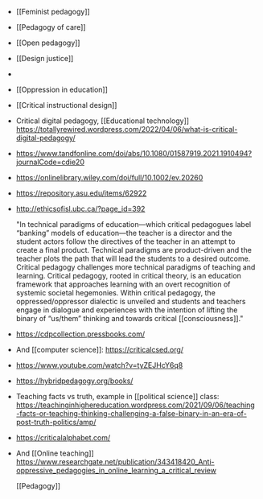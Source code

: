 - [[Feminist pedagogy]]
- [[Pedagogy of care]]
- [[Open pedagogy]]
- [[Design justice]]
-
- [[Oppression in education]]
- [[Critical instructional design]]
- Critical digital pedagogy, [[Educational technology]] https://totallyrewired.wordpress.com/2022/04/06/what-is-critical-digital-pedagogy/
- https://www.tandfonline.com/doi/abs/10.1080/01587919.2021.1910494?journalCode=cdie20
- https://onlinelibrary.wiley.com/doi/full/10.1002/ev.20260
- https://repository.asu.edu/items/62922
- http://ethicsofisl.ubc.ca/?page_id=392
  
  &quot;In technical paradigms of education—which critical pedagogues label “banking” models of education—the teacher is a director and the student actors follow the directives of the teacher in an attempt to create a final product. Technical paradigms are product-driven and the teacher plots the path that will lead the students to a desired outcome. Critical pedagogy challenges more technical paradigms of teaching and learning. Critical pedagogy, rooted in critical theory, is an education framework that approaches learning with an overt recognition of systemic societal hegemonies. Within critical pedagogy, the oppressed/oppressor dialectic is unveiled and students and teachers engage in dialogue and experiences with the intention of lifting the binary of “us/them” thinking and towards critical [[consciousness]].&quot;
- https://cdpcollection.pressbooks.com/
- And [[computer science]]: https://criticalcsed.org/
- https://www.youtube.com/watch?v=tyZEJHcY6q8
- https://hybridpedagogy.org/books/
- Teaching facts vs truth, example in [[political science]] class: https://teachinginhighereducation.wordpress.com/2021/09/06/teaching-facts-or-teaching-thinking-challenging-a-false-binary-in-an-era-of-post-truth-politics/amp/
- https://criticalalphabet.com/
- And [[Online teaching]] https://www.researchgate.net/publication/343418420_Anti-oppressive_pedagogies_in_online_learning_a_critical_review
  
  [[Pedagogy]]